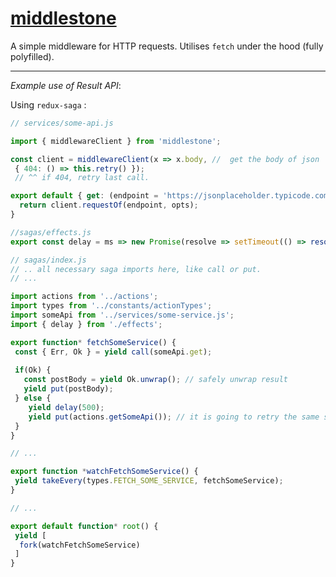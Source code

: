 # [middlestone]()

A simple middleware for HTTP requests. Utilises `fetch` under the hood (fully polyfilled).
 
_ _ _

*Example use of Result API*:

Using `redux-saga` :

```javascript
// services/some-api.js

import { middlewareClient } from 'middlestone';

const client = middlewareClient(x => x.body, //  get the body of json
 { 404: () => this.retry() }); 
 // ^^ if 404, retry last call.

export default { get: (endpoint = 'https://jsonplaceholder.typicode.com/posts/1', opts = {}) => {
  return client.requestOf(endpoint, opts);
}
```

```javascript
//sagas/effects.js
export const delay = ms => new Promise(resolve => setTimeout(() => resolve(), ms);
```

```javascript
// sagas/index.js
// .. all necessary saga imports here, like call or put.
// ...

import actions from '../actions';
import types from '../constants/actionTypes';
import someApi from '../services/some-service.js';
import { delay } from './effects';

export function* fetchSomeService() {
 const { Err, Ok } = yield call(someApi.get);
 
 if(Ok) {
   const postBody = yield Ok.unwrap(); // safely unwrap result
   yield put(postBody);
 } else {
    yield delay(500);
    yield put(actions.getSomeApi()); // it is going to retry the same step
 }
}

// ... 

export function *watchFetchSomeService() {
 yield takeEvery(types.FETCH_SOME_SERVICE, fetchSomeService);
}

// ...

export default function* root() {
 yield [
  fork(watchFetchSomeService)
 ]
}
```
